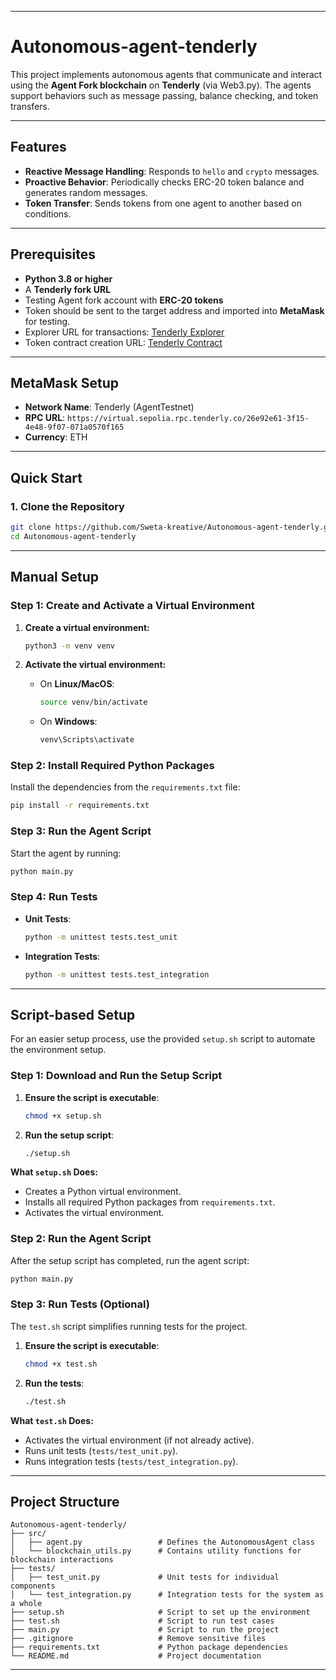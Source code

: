 
---

# Autonomous-agent-tenderly

This project implements autonomous agents that communicate and interact using the **Agent Fork blockchain** on **Tenderly** (via Web3.py). The agents support behaviors such as message passing, balance checking, and token transfers.

---

## Features
- **Reactive Message Handling**: Responds to `hello` and `crypto` messages.
- **Proactive Behavior**: Periodically checks ERC-20 token balance and generates random messages.
- **Token Transfer**: Sends tokens from one agent to another based on conditions.

---

## Prerequisites
- **Python 3.8 or higher**
- A **Tenderly fork URL**
- Testing Agent fork account with **ERC-20 tokens**
- Token should be sent to the target address and imported into **MetaMask** for testing.
- Explorer URL for transactions: [Tenderly Explorer](https://virtual.sepolia.rpc.tenderly.co/0cf741fe-a859-4d93-839e-bf1c4df664a3)
- Token contract creation URL: [Tenderly Contract](https://dashboard.tenderly.co/Sweta/project/testnet/e66da6c7-bf30-46fc-81e4-fe68d619ac52/tx/sepolia/0xc1a95248bf50c0533f9bf170d1b16a90b3b791bf8608de42ad29416ffa56ef55)

---

## MetaMask Setup
- **Network Name**: Tenderly (AgentTestnet)  
- **RPC URL**: `https://virtual.sepolia.rpc.tenderly.co/26e92e61-3f15-4e48-9f07-071a0570f165`  
- **Currency**: ETH  

---

## Quick Start

### 1. Clone the Repository
```bash
git clone https://github.com/Sweta-kreative/Autonomous-agent-tenderly.git
cd Autonomous-agent-tenderly
```

---

## Manual Setup

### Step 1: Create and Activate a Virtual Environment
1. **Create a virtual environment:**
   ```bash
   python3 -m venv venv
   ```

2. **Activate the virtual environment:**
   - On **Linux/MacOS**:
     ```bash
     source venv/bin/activate
     ```
   - On **Windows**:
     ```bash
     venv\Scripts\activate
     ```

### Step 2: Install Required Python Packages
Install the dependencies from the `requirements.txt` file:
```bash
pip install -r requirements.txt
```

### Step 3: Run the Agent Script
Start the agent by running:
```bash
python main.py
```

### Step 4: Run Tests
- **Unit Tests**:
  ```bash
  python -m unittest tests.test_unit
  ```
- **Integration Tests**:
  ```bash
  python -m unittest tests.test_integration
  ```

---

## Script-based Setup

For an easier setup process, use the provided `setup.sh` script to automate the environment setup.

### Step 1: Download and Run the Setup Script
1. **Ensure the script is executable**:
   ```bash
   chmod +x setup.sh
   ```

2. **Run the setup script**:
   ```bash
   ./setup.sh
   ```

**What `setup.sh` Does:**
- Creates a Python virtual environment.
- Installs all required Python packages from `requirements.txt`.
- Activates the virtual environment.

### Step 2: Run the Agent Script
After the setup script has completed, run the agent script:
```bash
python main.py
```

### Step 3: Run Tests (Optional)
The `test.sh` script simplifies running tests for the project.

1. **Ensure the script is executable**:
   ```bash
   chmod +x test.sh
   ```

2. **Run the tests**:
   ```bash
   ./test.sh
   ```

**What `test.sh` Does:**
- Activates the virtual environment (if not already active).
- Runs unit tests (`tests/test_unit.py`).
- Runs integration tests (`tests/test_integration.py`).

---

## Project Structure
```
Autonomous-agent-tenderly/
├── src/
│   ├── agent.py                 # Defines the AutonomousAgent class
│   └── blockchain_utils.py      # Contains utility functions for blockchain interactions
├── tests/
│   ├── test_unit.py             # Unit tests for individual components
│   └── test_integration.py      # Integration tests for the system as a whole
├── setup.sh                     # Script to set up the environment
├── test.sh                      # Script to run test cases
├── main.py                      # Script to run the project
├── .gitignore                   # Remove sensitive files
├── requirements.txt             # Python package dependencies
└── README.md                    # Project documentation
```

---